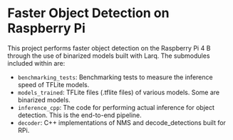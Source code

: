 # Faster Object Detection on Raspberry Pi

This project performs faster object detection on the Raspberry Pi 4 B through the use of binarized models built with Larq. The submodules included within are:

- `benchmarking_tests`: Benchmarking tests to measure the inference speed of TFLite models.
- `models_trained`: TFLite files (.tflite files) of various models. Some are binarized models.
- `inference_cpp`: The code for performing actual inference for object detection. This is the end-to-end pipeline.
- `decoder`: C++ implementations of NMS and decode_detections built for RPi.
